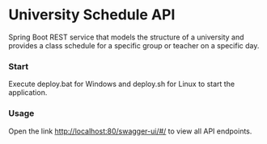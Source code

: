 # University Schedule API
Spring Boot REST service that models the structure of a university and 
provides a class schedule for a specific group or teacher on a specific day.
### Start
Execute deploy.bat for Windows and deploy.sh for Linux to start the application.
### Usage
Open the link [http://localhost:80/swagger-ui/#/](http://localhost:80/swagger-ui/#/) to view all API endpoints.